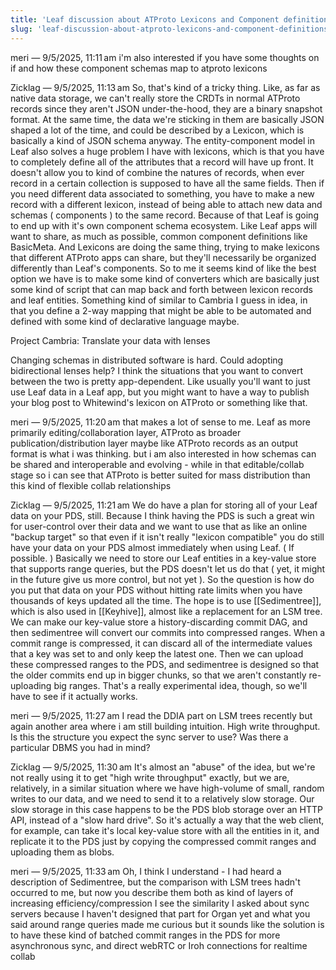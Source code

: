```yaml
---
title: 'Leaf discussion about ATProto Lexicons and Component definitions'
slug: 'leaf-discussion-about-atproto-lexicons-and-component-definitions'
---
```


meri _—_ 9/5/2025, 11:11 am
i'm also interested if you have some thoughts on if and how these component schemas map to atproto lexicons

Zicklag — 9/5/2025, 11:13 am
So, that's kind of a tricky thing. Like, as far as native data storage, we can't really store the CRDTs in normal ATProto records since they aren't JSON under-the-hood, they are a binary snapshot format. 
At the same time, the data we're sticking in them are basically JSON shaped a lot of the time, and could be described by a Lexicon, which is basically a kind of JSON schema anyway.
The entity-component model in Leaf also solves a huge problem I have with lexicons, which is that you have to completely define all of the attributes that a record will have up front.
It doesn't allow you to kind of combine the natures of records, when ever record in a certain collection is supposed to have all the same fields.
Then if you need different data associated to something, you have to make a new record with a different lexicon, instead of being able to attach new data and schemas ( components ) to the same record. 
Because of that Leaf is going to end up with it's own component schema ecosystem.
Like Leaf apps will want to share, as much as possible, common component definitions like BasicMeta.
And Lexicons are doing the same thing, trying to make lexicons that different ATProto apps can share, but they'll necessarily be organized differently than Leaf's components.
So to me it seems kind of like the best option we have is to make some kind of converters which are basically just some kind of script that can map back and forth between lexicon records and leaf entities.
Something kind of similar to Cambria I guess in idea, in that you define a 2-way mapping that might be able to be automated and defined with some kind of declarative language maybe.

Project Cambria: Translate your data with lenses

Changing schemas in distributed software is hard. Could adopting bidirectional lenses help?
I think the situations that you want to convert between the two is pretty app-dependent.
Like usually you'll want to just use Leaf data in a Leaf app, but you might want to have a way to publish your blog post to Whitewind's lexicon on ATProto or something like that.

meri — 9/5/2025, 11:20 am
that makes a lot of sense to me. Leaf as more primarily editing/collaboration layer, ATProto as broader publication/distribution layer maybe
like ATProto records as an output format is what i was thinking. but i am also interested in how schemas can be shared and interoperable and evolving - while in that editable/collab stage 
so i can see that ATProto is better suited for mass distribution than this kind of flexible collab relationships

Zicklag — 9/5/2025, 11:21 am
We do have a plan for storing all of your Leaf data on your PDS, still. Because I think having the PDS is such a great win for user-control over their data and we want to use that as like an online "backup target" so that even if it isn't really "lexicon compatible" you do still have your data on your PDS almost immediately when using Leaf. ( If possible. )
Basically we need to store our Leaf entities in a key-value store that supports range queries, but the PDS doesn't let us do that ( yet, it might in the future give us more control, but not yet ). So the question is how do you put that data on your PDS without hitting rate limits when you have thousands of keys updated all the time.
The hope is to use [[Sedimentree]], which is also used in [[Keyhive]], almost like a replacement for an LSM tree. We can make our key-value store a history-discarding commit DAG, and then sedimentree will convert our commits into compressed ranges. When a commit range is compressed, it can discard all of the intermediate values that a key was set to and only keep the latest one. Then we can upload these compressed ranges to the PDS, and sedimentree is designed so that the older commits end up in bigger chunks, so that we aren't constantly re-uploading big ranges.
That's a really experimental idea, though, so we'll have to see if it actually works.

meri — 9/5/2025, 11:27 am
I read the DDIA part on LSM trees recently but again another area where i am still building intuition. High write throughput. Is this the structure you expect the sync server to use? Was there a particular DBMS you had in mind?

Zicklag — 9/5/2025, 11:30 am
It's almost an "abuse" of the idea, but we're not really using it to get "high write throughput" exactly, but we are, relatively, in a similar situation where we have high-volume of small, random writes to our data, and we need to send it to a relatively slow storage. Our slow storage in this case happens to be the PDS blob storage over an HTTP API, instead of a "slow hard drive".
So it's actually a way that the web client, for example, can take it's local key-value store with all the entities in it, and replicate it to the PDS just by copying the compressed commit ranges and uploading them as blobs. 

meri — 9/5/2025, 11:33 am
Oh, I think I understand - I had heard a description of Sedimentree, but the comparison with LSM trees hadn't occurred to me, but now you describe them both as kind of layers of increasing efficiency/compression I see the similarity
I asked about sync servers because I haven't designed that part for Organ yet and what you said around range queries made me curious
but it sounds like the solution is to have these kind of batched commit ranges in the PDS for more asynchronous sync, and direct webRTC or Iroh connections for realtime collab